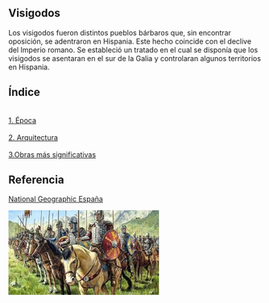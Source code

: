 ## Visigodos

Los visigodos fueron distintos pueblos bárbaros que, sin encontrar oposición, se adentraron en Hispania. Este hecho coincide con el declive del Imperio romano. Se estableció un tratado en el cual se disponía que los visigodos se asentaran en el sur de la Galia y controlaran algunos territorios en Hispania.

## Índice

<br>[1. Época ](https://github.com/HoracioGG/Visigodos/blob/main/Epoca.md)</br>
<br>[2. Arquitectura](https://github.com/HoracioGG/Visigodos/blob/main/Arquitectura.md)</br>
<br>[3.Obras más significativas](https://github.com/HoracioGG/Visigodos/blob/main/Obras.md)</br>

## Referencia

[National Geographic España](https://www.nationalgeographic.com.es/)

![Descripción de la imagen](https://github.com/HoracioGG/Visigodos/blob/main/img/caballerosycaballos.png?raw=true)

